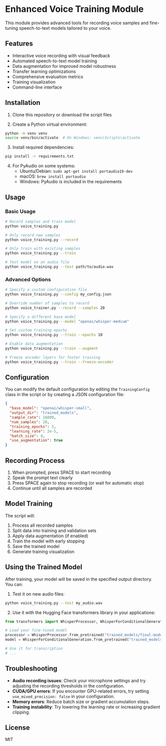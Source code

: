 # Enhanced Voice Training Module

This module provides advanced tools for recording voice samples and fine-tuning speech-to-text models tailored to your voice.

## Features

- Interactive voice recording with visual feedback
- Automated speech-to-text model training
- Data augmentation for improved model robustness
- Transfer learning optimizations
- Comprehensive evaluation metrics
- Training visualization
- Command-line interface

## Installation

1. Clone this repository or download the script files

2. Create a Python virtual environment:
```bash
python -m venv venv
source venv/bin/activate  # On Windows: venv\Scripts\activate
```

3. Install required dependencies:
```bash
pip install -r requirements.txt
```

4. For PyAudio on some systems:
   - Ubuntu/Debian: `sudo apt-get install portaudio19-dev`
   - macOS: `brew install portaudio`
   - Windows: PyAudio is included in the requirements

## Usage

### Basic Usage

```bash
# Record samples and train model
python voice_training.py

# Only record new samples
python voice_training.py --record

# Only train with existing samples
python voice_training.py --train

# Test model on an audio file
python voice_training.py --test path/to/audio.wav
```

### Advanced Options

```bash
# Specify a custom configuration file
python voice_training.py --config my_config.json

# Override number of samples to record
python voice_trainer.py --record --samples 20

# Specify a different base model
python voice_training.py --model "openai/whisper-medium"

# Set custom training epochs
python voice_training.py --train --epochs 10

# Enable data augmentation
python voice_training.py --train --augment

# Freeze encoder layers for faster training
python voice_training.py --train --freeze-encoder
```

## Configuration

You can modify the default configuration by editing the `TrainingConfig` class in the script or by creating a JSON configuration file:

```json
{
  "base_model": "openai/whisper-small",
  "output_dir": "trained_models",
  "sample_rate": 16000,
  "num_samples": 20,
  "training_epochs": 5,
  "learning_rate": 2e-5,
  "batch_size": 4,
  "use_augmentation": true
}
```

## Recording Process

1. When prompted, press SPACE to start recording
2. Speak the prompt text clearly
3. Press SPACE again to stop recording (or wait for automatic stop)
4. Continue until all samples are recorded

## Model Training

The script will:
1. Process all recorded samples
2. Split data into training and validation sets
3. Apply data augmentation (if enabled)
4. Train the model with early stopping
5. Save the trained model
6. Generate training visualization

## Using the Trained Model

After training, your model will be saved in the specified output directory. You can:

1. Test it on new audio files:
```bash
python voice_training.py --test my_audio.wav
```

2. Use it with the Hugging Face transformers library in your applications:
```python
from transformers import WhisperProcessor, WhisperForConditionalGeneration

# Load your fine-tuned model
processor = WhisperProcessor.from_pretrained("trained_models/final-model")
model = WhisperForConditionalGeneration.from_pretrained("trained_models/final-model")

# Use it for transcription
# ...
```

## Troubleshooting

- **Audio recording issues**: Check your microphone settings and try adjusting the recording thresholds in the configuration.
- **CUDA/GPU errors**: If you encounter GPU-related errors, try setting `use_mixed_precision: false` in your configuration.
- **Memory errors**: Reduce batch size or gradient accumulation steps.
- **Training instability**: Try lowering the learning rate or increasing gradient clipping.

## License

MIT